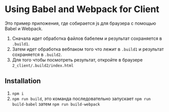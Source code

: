 # Using Babel and Webpack for Client

Это пример приложения, где собирается js для браузера с помощью Babel и Webpack.

1. Сначала идет обработка файлов бабелем и результат сохраняется в `.build1`.
2. Затем идет обработка вебпаком того что лежит в `.build1` и результат сохраняется в `.build2`.
3. Для того чтобы посмотреть результат, откройте в браузере `2_client/.build2/index.html`

## Installation

1. `npm i`
2. `npm run build`, это команда последовательно запускает `npm run build-babel` затем `npm run build-webpack`
